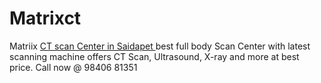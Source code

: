 # Matrixct
Matriix <a href="http://www.mctscan.in/ct-scan-saidapet.html">CT scan Center in Saidapet </a> best full body Scan Center with latest scanning machine offers CT Scan, Ultrasound, X-ray and more at best price. Call now @ 98406 81351
